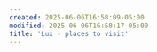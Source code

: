 ```yaml
---
created: 2025-06-06T16:58:09-05:00
modified: 2025-06-06T16:58:17-05:00
title: 'Lux - places to visit'
---
```


